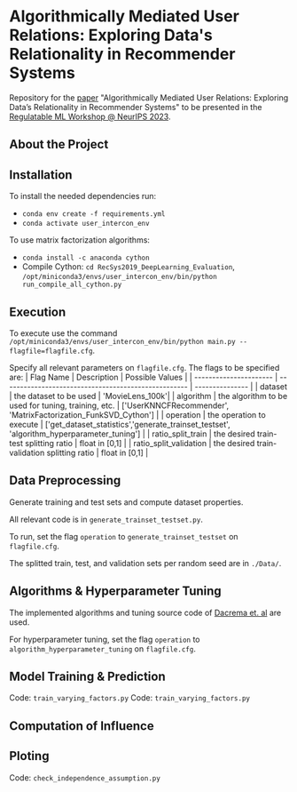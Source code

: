 # Algorithmically Mediated User Relations: Exploring Data's Relationality in Recommender Systems

Repository for the [paper](https://github.com/AthinaKyriakou/algorithmically_mediated_user_relations/blob/main/RegulatableML_NeurIPS2023_data_governance_social_relations.pdf) "Algorithmically Mediated User Relations: Exploring Data’s Relationality in Recommender Systems" to be presented in the [Regulatable ML Workshop @ NeurIPS 2023](https://regulatableml.github.io).

## About the Project

## Installation
To install the needed dependencies run:
- `conda env create -f requirements.yml`
- `conda activate user_intercon_env`

To use matrix factorization algorithms:
- `conda install -c anaconda cython`
- Compile Cython: `cd RecSys2019_DeepLearning_Evaluation`, `/opt/miniconda3/envs/user_intercon_env/bin/python run_compile_all_cython.py`

## Execution

To execute use the command `/opt/miniconda3/envs/user_intercon_env/bin/python main.py --flagfile=flagfile.cfg`.

Specify all relevant parameters on `flagfile.cfg`. The flags to be specified are:
|       Flag Name        |   Description   | Possible Values |
| ---------------------- | ---------------------------------------------------- | --------------- |
|        dataset         |                  the dataset to be used              | 'MovieLens_100k'|
|       algorithm        |  the algorithm to be used for tuning, training, etc. | ['UserKNNCFRecommender', 'MatrixFactorization_FunkSVD_Cython'] |
|       operation        |                  the operation to execute            | ['get_dataset_statistics','generate_trainset_testset', 'algorithm_hyperparameter_tuning'] |
|   ratio_split_train    |           the desired train-test splitting ratio     | float in [0,1] |
| ratio_split_validation |      the desired train-validation splitting ratio    | float in [0,1] |

## Data Preprocessing
Generate training and test sets and compute dataset properties. 

All relevant code is in `generate_trainset_testset.py`. 

To run, set the flag `operation` to `generate_trainset_testset` on `flagfile.cfg`.

The splitted train, test, and validation sets per random seed are in `./Data/`.

## Algorithms & Hyperparameter Tuning
The implemented algorithms and tuning source code of [Dacrema et. al](https://github.com/MaurizioFD/RecSys2019_DeepLearning_Evaluation) are used. 

For hyperparameter tuning, set the flag `operation` to `algorithm_hyperparameter_tuning` on `flagfile.cfg`.

## Model Training & Prediction
Code: `train_varying_factors.py`
Code: `train_varying_factors.py`

## Computation of Influence

## Ploting
Code: `check_independence_assumption.py`